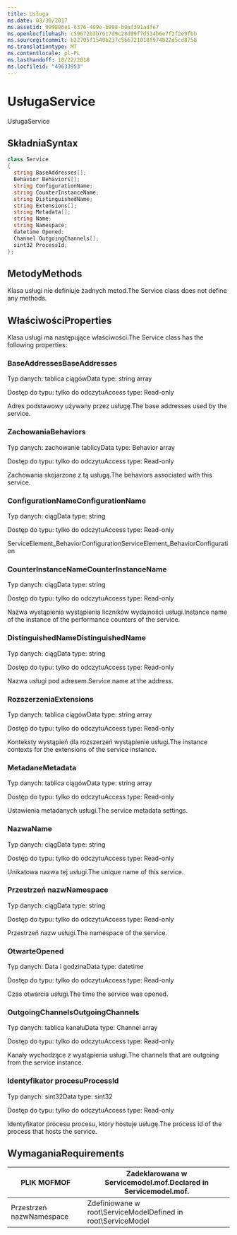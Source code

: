 ```yaml
---
title: Usługa
ms.date: 03/30/2017
ms.assetid: 999806e1-6376-409e-b998-b0af391adfe7
ms.openlocfilehash: c59672b3b7617d9c28d99f7d534b6e7f2f2e9fbb
ms.sourcegitcommit: b22705f1540b237c566721018f974822d5cd8758
ms.translationtype: MT
ms.contentlocale: pl-PL
ms.lasthandoff: 10/22/2018
ms.locfileid: "49633953"
---
```

# <a name="service"></a><span data-ttu-id="f333e-102">Usługa</span><span class="sxs-lookup"><span data-stu-id="f333e-102">Service</span></span>
<span data-ttu-id="f333e-103">Usługa</span><span class="sxs-lookup"><span data-stu-id="f333e-103">Service</span></span>  
  
## <a name="syntax"></a><span data-ttu-id="f333e-104">Składnia</span><span class="sxs-lookup"><span data-stu-id="f333e-104">Syntax</span></span>  
  
```csharp
class Service  
{  
  string BaseAddresses[];  
  Behavior Behaviors[];  
  string ConfigurationName;  
  string CounterInstanceName;  
  string DistinguishedName;  
  string Extensions[];  
  string Metadata[];  
  string Name;  
  string Namespace;  
  datetime Opened;  
  Channel OutgoingChannels[];  
  sint32 ProcessId;  
};  
```  
  
## <a name="methods"></a><span data-ttu-id="f333e-105">Metody</span><span class="sxs-lookup"><span data-stu-id="f333e-105">Methods</span></span>  
 <span data-ttu-id="f333e-106">Klasa usługi nie definiuje żadnych metod.</span><span class="sxs-lookup"><span data-stu-id="f333e-106">The Service class does not define any methods.</span></span>  
  
## <a name="properties"></a><span data-ttu-id="f333e-107">Właściwości</span><span class="sxs-lookup"><span data-stu-id="f333e-107">Properties</span></span>  
 <span data-ttu-id="f333e-108">Klasa usługi ma następujące właściwości:</span><span class="sxs-lookup"><span data-stu-id="f333e-108">The Service class has the following properties:</span></span>  
  
### <a name="baseaddresses"></a><span data-ttu-id="f333e-109">BaseAddresses</span><span class="sxs-lookup"><span data-stu-id="f333e-109">BaseAddresses</span></span>  
 <span data-ttu-id="f333e-110">Typ danych: tablica ciągów</span><span class="sxs-lookup"><span data-stu-id="f333e-110">Data type: string array</span></span>  
  
 <span data-ttu-id="f333e-111">Dostęp do typu: tylko do odczytu</span><span class="sxs-lookup"><span data-stu-id="f333e-111">Access type: Read-only</span></span>  
  
 <span data-ttu-id="f333e-112">Adres podstawowy używany przez usługę.</span><span class="sxs-lookup"><span data-stu-id="f333e-112">The base addresses used by the service.</span></span>  
  
### <a name="behaviors"></a><span data-ttu-id="f333e-113">Zachowania</span><span class="sxs-lookup"><span data-stu-id="f333e-113">Behaviors</span></span>  
 <span data-ttu-id="f333e-114">Typ danych: zachowanie tablicy</span><span class="sxs-lookup"><span data-stu-id="f333e-114">Data type: Behavior array</span></span>  
  
 <span data-ttu-id="f333e-115">Dostęp do typu: tylko do odczytu</span><span class="sxs-lookup"><span data-stu-id="f333e-115">Access type: Read-only</span></span>  
  
 <span data-ttu-id="f333e-116">Zachowania skojarzone z tą usługą.</span><span class="sxs-lookup"><span data-stu-id="f333e-116">The behaviors associated with this service.</span></span>  
  
### <a name="configurationname"></a><span data-ttu-id="f333e-117">ConfigurationName</span><span class="sxs-lookup"><span data-stu-id="f333e-117">ConfigurationName</span></span>  
 <span data-ttu-id="f333e-118">Typ danych: ciąg</span><span class="sxs-lookup"><span data-stu-id="f333e-118">Data type: string</span></span>  
  
 <span data-ttu-id="f333e-119">Dostęp do typu: tylko do odczytu</span><span class="sxs-lookup"><span data-stu-id="f333e-119">Access type: Read-only</span></span>  
  
 <span data-ttu-id="f333e-120">ServiceElement_BehaviorConfiguration</span><span class="sxs-lookup"><span data-stu-id="f333e-120">ServiceElement_BehaviorConfiguration</span></span>  
  
### <a name="counterinstancename"></a><span data-ttu-id="f333e-121">CounterInstanceName</span><span class="sxs-lookup"><span data-stu-id="f333e-121">CounterInstanceName</span></span>  
 <span data-ttu-id="f333e-122">Typ danych: ciąg</span><span class="sxs-lookup"><span data-stu-id="f333e-122">Data type: string</span></span>  
  
 <span data-ttu-id="f333e-123">Dostęp do typu: tylko do odczytu</span><span class="sxs-lookup"><span data-stu-id="f333e-123">Access type: Read-only</span></span>  
  
 <span data-ttu-id="f333e-124">Nazwa wystąpienia wystąpienia liczników wydajności usługi.</span><span class="sxs-lookup"><span data-stu-id="f333e-124">Instance name of the instance of the performance counters of the service.</span></span>  
  
### <a name="distinguishedname"></a><span data-ttu-id="f333e-125">DistinguishedName</span><span class="sxs-lookup"><span data-stu-id="f333e-125">DistinguishedName</span></span>  
 <span data-ttu-id="f333e-126">Typ danych: ciąg</span><span class="sxs-lookup"><span data-stu-id="f333e-126">Data type: string</span></span>  
  
 <span data-ttu-id="f333e-127">Dostęp do typu: tylko do odczytu</span><span class="sxs-lookup"><span data-stu-id="f333e-127">Access type: Read-only</span></span>  
  
 <span data-ttu-id="f333e-128">Nazwa usługi pod adresem.</span><span class="sxs-lookup"><span data-stu-id="f333e-128">Service name at the address.</span></span>  
  
### <a name="extensions"></a><span data-ttu-id="f333e-129">Rozszerzenia</span><span class="sxs-lookup"><span data-stu-id="f333e-129">Extensions</span></span>  
 <span data-ttu-id="f333e-130">Typ danych: tablica ciągów</span><span class="sxs-lookup"><span data-stu-id="f333e-130">Data type: string array</span></span>  
  
 <span data-ttu-id="f333e-131">Dostęp do typu: tylko do odczytu</span><span class="sxs-lookup"><span data-stu-id="f333e-131">Access type: Read-only</span></span>  
  
 <span data-ttu-id="f333e-132">Konteksty wystąpień dla rozszerzeń wystąpienie usługi.</span><span class="sxs-lookup"><span data-stu-id="f333e-132">The instance contexts for the extensions of the service instance.</span></span>  
  
### <a name="metadata"></a><span data-ttu-id="f333e-133">Metadane</span><span class="sxs-lookup"><span data-stu-id="f333e-133">Metadata</span></span>  
 <span data-ttu-id="f333e-134">Typ danych: tablica ciągów</span><span class="sxs-lookup"><span data-stu-id="f333e-134">Data type: string array</span></span>  
  
 <span data-ttu-id="f333e-135">Dostęp do typu: tylko do odczytu</span><span class="sxs-lookup"><span data-stu-id="f333e-135">Access type: Read-only</span></span>  
  
 <span data-ttu-id="f333e-136">Ustawienia metadanych usługi.</span><span class="sxs-lookup"><span data-stu-id="f333e-136">The service metadata settings.</span></span>  
  
### <a name="name"></a><span data-ttu-id="f333e-137">Nazwa</span><span class="sxs-lookup"><span data-stu-id="f333e-137">Name</span></span>  
 <span data-ttu-id="f333e-138">Typ danych: ciąg</span><span class="sxs-lookup"><span data-stu-id="f333e-138">Data type: string</span></span>  
  
 <span data-ttu-id="f333e-139">Dostęp do typu: tylko do odczytu</span><span class="sxs-lookup"><span data-stu-id="f333e-139">Access type: Read-only</span></span>  
  
 <span data-ttu-id="f333e-140">Unikatowa nazwa tej usługi.</span><span class="sxs-lookup"><span data-stu-id="f333e-140">The unique name of this service.</span></span>  
  
### <a name="namespace"></a><span data-ttu-id="f333e-141">Przestrzeń nazw</span><span class="sxs-lookup"><span data-stu-id="f333e-141">Namespace</span></span>  
 <span data-ttu-id="f333e-142">Typ danych: ciąg</span><span class="sxs-lookup"><span data-stu-id="f333e-142">Data type: string</span></span>  
  
 <span data-ttu-id="f333e-143">Dostęp do typu: tylko do odczytu</span><span class="sxs-lookup"><span data-stu-id="f333e-143">Access type: Read-only</span></span>  
  
 <span data-ttu-id="f333e-144">Przestrzeń nazw usługi.</span><span class="sxs-lookup"><span data-stu-id="f333e-144">The namespace of the service.</span></span>  
  
### <a name="opened"></a><span data-ttu-id="f333e-145">Otwarte</span><span class="sxs-lookup"><span data-stu-id="f333e-145">Opened</span></span>  
 <span data-ttu-id="f333e-146">Typ danych: Data i godzina</span><span class="sxs-lookup"><span data-stu-id="f333e-146">Data type: datetime</span></span>  
  
 <span data-ttu-id="f333e-147">Dostęp do typu: tylko do odczytu</span><span class="sxs-lookup"><span data-stu-id="f333e-147">Access type: Read-only</span></span>  
  
 <span data-ttu-id="f333e-148">Czas otwarcia usługi.</span><span class="sxs-lookup"><span data-stu-id="f333e-148">The time the service was opened.</span></span>  
  
### <a name="outgoingchannels"></a><span data-ttu-id="f333e-149">OutgoingChannels</span><span class="sxs-lookup"><span data-stu-id="f333e-149">OutgoingChannels</span></span>  
 <span data-ttu-id="f333e-150">Typ danych: tablica kanału</span><span class="sxs-lookup"><span data-stu-id="f333e-150">Data type: Channel array</span></span>  
  
 <span data-ttu-id="f333e-151">Dostęp do typu: tylko do odczytu</span><span class="sxs-lookup"><span data-stu-id="f333e-151">Access type: Read-only</span></span>  
  
 <span data-ttu-id="f333e-152">Kanały wychodzące z wystąpienia usługi.</span><span class="sxs-lookup"><span data-stu-id="f333e-152">The channels that are outgoing from the service instance.</span></span>  
  
### <a name="processid"></a><span data-ttu-id="f333e-153">Identyfikator procesu</span><span class="sxs-lookup"><span data-stu-id="f333e-153">ProcessId</span></span>  
 <span data-ttu-id="f333e-154">Typ danych: sint32</span><span class="sxs-lookup"><span data-stu-id="f333e-154">Data type: sint32</span></span>  
  
 <span data-ttu-id="f333e-155">Dostęp do typu: tylko do odczytu</span><span class="sxs-lookup"><span data-stu-id="f333e-155">Access type: Read-only</span></span>  
  
 <span data-ttu-id="f333e-156">Identyfikator procesu procesu, który hostuje usługę.</span><span class="sxs-lookup"><span data-stu-id="f333e-156">The process id of the process that hosts the service.</span></span>  
  
## <a name="requirements"></a><span data-ttu-id="f333e-157">Wymagania</span><span class="sxs-lookup"><span data-stu-id="f333e-157">Requirements</span></span>  
  
|<span data-ttu-id="f333e-158">PLIK MOF</span><span class="sxs-lookup"><span data-stu-id="f333e-158">MOF</span></span>|<span data-ttu-id="f333e-159">Zadeklarowana w Servicemodel.mof.</span><span class="sxs-lookup"><span data-stu-id="f333e-159">Declared in Servicemodel.mof.</span></span>|  
|---------|-----------------------------------|  
|<span data-ttu-id="f333e-160">Przestrzeń nazw</span><span class="sxs-lookup"><span data-stu-id="f333e-160">Namespace</span></span>|<span data-ttu-id="f333e-161">Zdefiniowane w root\ServiceModel</span><span class="sxs-lookup"><span data-stu-id="f333e-161">Defined in root\ServiceModel</span></span>|

